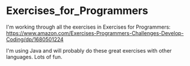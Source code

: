 # Exercises_for_Programmers
I'm working through all the exercises in Exercises for Programmers:
https://www.amazon.com/Exercises-Programmers-Challenges-Develop-Coding/dp/1680501224

I'm using Java and will probably do these great exercises with other languages.  Lots of fun.
